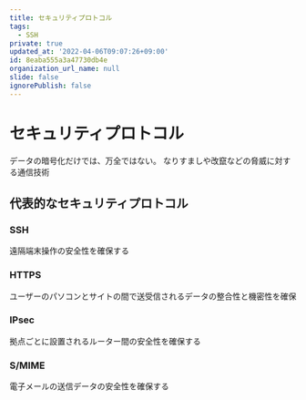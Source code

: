 ```yaml
---
title: セキュリティプロトコル
tags:
  - SSH
private: true
updated_at: '2022-04-06T09:07:26+09:00'
id: 8eaba555a3a47730db4e
organization_url_name: null
slide: false
ignorePublish: false
---
```

# セキュリティプロトコル

データの暗号化だけでは、万全ではない。
なりすましや改竄などの脅威に対する通信技術


## 代表的なセキュリティプロトコル

### SSH

遠隔端末操作の安全性を確保する

### HTTPS

ユーザーのパソコンとサイトの間で送受信されるデータの整合性と機密性を確保

### IPsec

拠点ごとに設置されるルーター間の安全性を確保する

### S/MIME

電子メールの送信データの安全性を確保する


